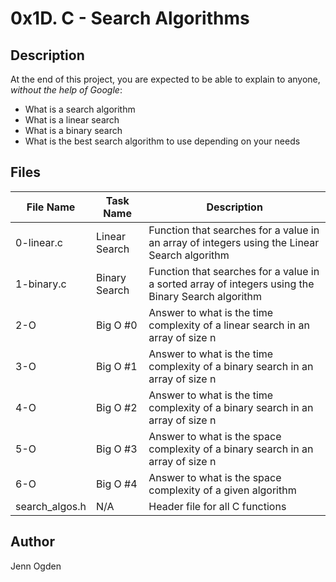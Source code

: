 # 0x1D. C - Search Algorithms
## Description
At the end of this project, you are expected to be able to explain to anyone, *without the help of Google*:
* What is a search algorithm
* What is a linear search
* What is a binary search
* What is the best search algorithm to use depending on your needs

## Files
| File Name | Task Name | Description |
| --------- | --------- | ----------- |
| 0-linear.c | Linear Search | Function that searches for a value in an array of integers using the Linear Search algorithm |
| 1-binary.c | Binary Search | Function that searches for a value in a sorted array of integers using the Binary Search algorithm |
| 2-O | Big O \#0 | Answer to what is the time complexity of a linear search in an array of size n |
| 3-O | Big O \#1 | Answer to what is the time complexity of a binary search in an array of size n |
| 4-O | Big O \#2 | Answer to what is the time complexity of a binary search in an array of size n |
| 5-O | Big O \#3 | Answer to what is the space complexity of a binary search in an array of size n |
| 6-O | Big O \#4 | Answer to what is the space complexity of a given algorithm |
| search_algos.h | N/A | Header file for all C functions |


## Author
Jenn Ogden